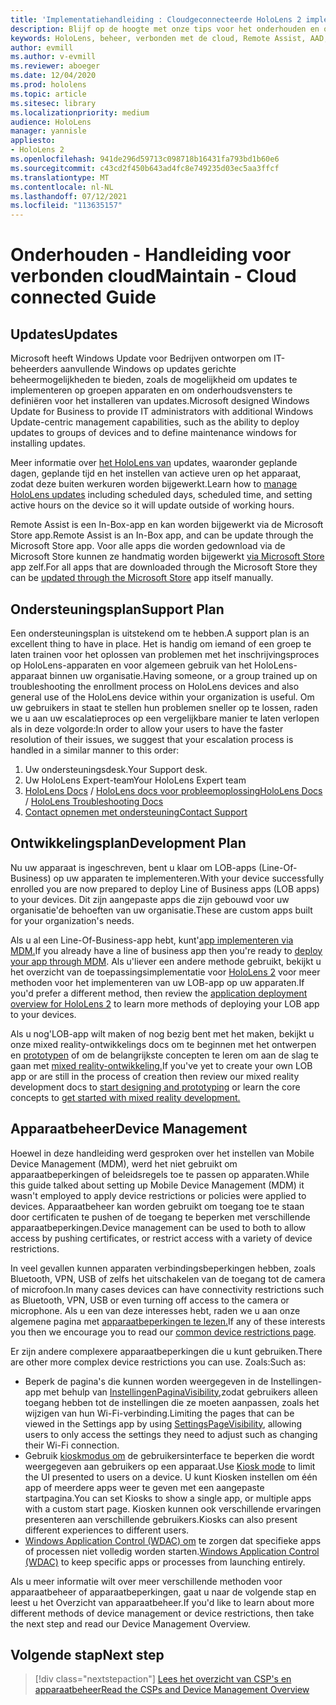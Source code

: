 ```yaml
---
title: 'Implementatiehandleiding : Cloudgeconnecteerde HoloLens 2 implementatie op schaal met Remote Assist - Onderhouden'
description: Blijf op de hoogte met onze tips voor het onderhouden en ondersteunen van HoloLens via een verbonden cloudnetwerk.
keywords: HoloLens, beheer, verbonden met de cloud, Remote Assist, AAD, Azure AD, MDM, Mobile Device Management
author: evmill
ms.author: v-evmill
ms.reviewer: aboeger
ms.date: 12/04/2020
ms.prod: hololens
ms.topic: article
ms.sitesec: library
ms.localizationpriority: medium
audience: HoloLens
manager: yannisle
appliesto:
- HoloLens 2
ms.openlocfilehash: 941de296d59713c098718b16431fa793bd1b60e6
ms.sourcegitcommit: c43cd2f450b643ad4fc8e749235d03ec5aa3ffcf
ms.translationtype: MT
ms.contentlocale: nl-NL
ms.lasthandoff: 07/12/2021
ms.locfileid: "113635157"
---
```

# <a name="maintain---cloud-connected-guide"></a><span data-ttu-id="1ec00-104">Onderhouden - Handleiding voor verbonden cloud</span><span class="sxs-lookup"><span data-stu-id="1ec00-104">Maintain - Cloud connected Guide</span></span>

## <a name="updates"></a><span data-ttu-id="1ec00-105">Updates</span><span class="sxs-lookup"><span data-stu-id="1ec00-105">Updates</span></span>

<span data-ttu-id="1ec00-106">Microsoft heeft Windows Update voor Bedrijven ontworpen om IT-beheerders aanvullende Windows op updates gerichte beheermogelijkheden te bieden, zoals de mogelijkheid om updates te implementeren op groepen apparaten en om onderhoudsvensters te definiëren voor het installeren van updates.</span><span class="sxs-lookup"><span data-stu-id="1ec00-106">Microsoft designed Windows Update for Business to provide IT administrators with additional Windows Update-centric management capabilities, such as the ability to deploy updates to groups of devices and to define maintenance windows for installing updates.</span></span>

<span data-ttu-id="1ec00-107">Meer informatie over [het HoloLens van](/hololens/hololens-updates) updates, waaronder geplande dagen, geplande tijd en het instellen van actieve uren op het apparaat, zodat deze buiten werkuren worden bijgewerkt.</span><span class="sxs-lookup"><span data-stu-id="1ec00-107">Learn how to [manage HoloLens updates](/hololens/hololens-updates) including scheduled days, scheduled time, and setting active hours on the device so it will update outside of working hours.</span></span>

<span data-ttu-id="1ec00-108">Remote Assist is een In-Box-app en kan worden bijgewerkt via de Microsoft Store app.</span><span class="sxs-lookup"><span data-stu-id="1ec00-108">Remote Assist is an In-Box app, and can be update through the Microsoft Store app.</span></span> <span data-ttu-id="1ec00-109">Voor alle apps die worden gedownload via de Microsoft Store kunnen ze handmatig worden bijgewerkt [via Microsoft Store](/hololens/holographic-store-apps#update-apps) app zelf.</span><span class="sxs-lookup"><span data-stu-id="1ec00-109">For all apps that are downloaded through the Microsoft Store they can be [updated through the Microsoft Store](/hololens/holographic-store-apps#update-apps) app itself manually.</span></span>

## <a name="support-plan"></a><span data-ttu-id="1ec00-110">Ondersteuningsplan</span><span class="sxs-lookup"><span data-stu-id="1ec00-110">Support Plan</span></span>

<span data-ttu-id="1ec00-111">Een ondersteuningsplan is uitstekend om te hebben.</span><span class="sxs-lookup"><span data-stu-id="1ec00-111">A support plan is an excellent thing to have in place.</span></span> <span data-ttu-id="1ec00-112">Het is handig om iemand of een groep te laten trainen voor het oplossen van problemen met het inschrijvingsproces op HoloLens-apparaten en voor algemeen gebruik van het HoloLens-apparaat binnen uw organisatie.</span><span class="sxs-lookup"><span data-stu-id="1ec00-112">Having someone, or a group trained up on troubleshooting the enrollment process on HoloLens devices and also general use of the HoloLens device within your organization is useful.</span></span> <span data-ttu-id="1ec00-113">Om uw gebruikers in staat te stellen hun problemen sneller op te lossen, raden we u aan uw escalatieproces op een vergelijkbare manier te laten verlopen als in deze volgorde:</span><span class="sxs-lookup"><span data-stu-id="1ec00-113">In order to allow your users to have the faster resolution of their issues, we suggest that your escalation process is handled in a similar manner to this order:</span></span>

1. <span data-ttu-id="1ec00-114">Uw ondersteuningsdesk.</span><span class="sxs-lookup"><span data-stu-id="1ec00-114">Your Support desk.</span></span>
2. <span data-ttu-id="1ec00-115">Uw HoloLens Expert-team</span><span class="sxs-lookup"><span data-stu-id="1ec00-115">Your HoloLens Expert team</span></span>
3. <span data-ttu-id="1ec00-116">[HoloLens Docs](/hololens/)  /  [HoloLens docs voor probleemoplossing](/hololens/hololens-troubleshooting)</span><span class="sxs-lookup"><span data-stu-id="1ec00-116">[HoloLens Docs](/hololens/) / [HoloLens Troubleshooting Docs](/hololens/hololens-troubleshooting)</span></span>
4. [<span data-ttu-id="1ec00-117">Contact opnemen met ondersteuning</span><span class="sxs-lookup"><span data-stu-id="1ec00-117">Contact Support</span></span>](https://support.serviceshub.microsoft.com/supportforbusiness/create?sapId=e9391227-fa6d-927b-0fff-f96288631b8f)

## <a name="development-plan"></a><span data-ttu-id="1ec00-118">Ontwikkelingsplan</span><span class="sxs-lookup"><span data-stu-id="1ec00-118">Development Plan</span></span>

<span data-ttu-id="1ec00-119">Nu uw apparaat is ingeschreven, bent u klaar om LOB-apps (Line-Of-Business) op uw apparaten te implementeren.</span><span class="sxs-lookup"><span data-stu-id="1ec00-119">With your device successfully enrolled you are now prepared to deploy Line of Business apps (LOB apps) to your devices.</span></span> <span data-ttu-id="1ec00-120">Dit zijn aangepaste apps die zijn gebouwd voor uw organisatie&#39;de behoeften van uw organisatie.</span><span class="sxs-lookup"><span data-stu-id="1ec00-120">These are custom apps built for your organization&#39;s needs.</span></span>

<span data-ttu-id="1ec00-121">Als u al een Line-Of-Business-app hebt, kunt&#39;[app implementeren via MDM.](/hololens/app-deploy-intune)</span><span class="sxs-lookup"><span data-stu-id="1ec00-121">If you already have a line of business app then you&#39;re ready to [deploy your app through MDM](/hololens/app-deploy-intune).</span></span> <span data-ttu-id="1ec00-122">Als u&#39;liever een andere methode gebruikt, bekijkt u het overzicht van de toepassingsimplementatie voor [HoloLens 2](/hololens/app-deploy-overview) voor meer methoden voor het implementeren van uw LOB-app op uw apparaten.</span><span class="sxs-lookup"><span data-stu-id="1ec00-122">If you&#39;d prefer a different method, then review the [application deployment overview for HoloLens 2](/hololens/app-deploy-overview) to learn more methods of deploying your LOB app to your devices.</span></span>

<span data-ttu-id="1ec00-123">Als u nog&#39;LOB-app wilt maken of nog bezig bent met het maken, bekijkt u onze mixed reality-ontwikkelings docs om te beginnen met het ontwerpen en [prototypen](/windows/mixed-reality/design/design) of om de belangrijkste concepten te leren om aan de slag te gaan met [mixed reality-ontwikkeling.](/windows/mixed-reality/discover/get-started-with-mr)</span><span class="sxs-lookup"><span data-stu-id="1ec00-123">If you&#39;ve yet to create your own LOB app or are still in the process of creation then review our mixed reality development docs to [start designing and prototyping](/windows/mixed-reality/design/design) or learn the core concepts to [get started with mixed reality development.](/windows/mixed-reality/discover/get-started-with-mr)</span></span>

## <a name="device-management"></a><span data-ttu-id="1ec00-124">Apparaatbeheer</span><span class="sxs-lookup"><span data-stu-id="1ec00-124">Device Management</span></span> 

<span data-ttu-id="1ec00-125">Hoewel in deze handleiding werd gesproken over het instellen van Mobile Device Management (MDM), werd het niet gebruikt om apparaatbeperkingen of beleidsregels toe te passen op apparaten.</span><span class="sxs-lookup"><span data-stu-id="1ec00-125">While this guide talked about setting up Mobile Device Management (MDM) it wasn't employed to apply device restrictions or policies were applied to devices.</span></span> <span data-ttu-id="1ec00-126">Apparaatbeheer kan worden gebruikt om toegang toe te staan door certificaten te pushen of de toegang te beperken met verschillende apparaatbeperkingen.</span><span class="sxs-lookup"><span data-stu-id="1ec00-126">Device management can be used to both to allow access by pushing certificates, or restrict access with a variety of device restrictions.</span></span> 

<span data-ttu-id="1ec00-127">In veel gevallen kunnen apparaten verbindingsbeperkingen hebben, zoals Bluetooth, VPN, USB of zelfs het uitschakelen van de toegang tot de camera of microfoon.</span><span class="sxs-lookup"><span data-stu-id="1ec00-127">In many cases devices can have connectivity restrictions such as Bluetooth, VPN, USB or even turning off access to the camera or microphone.</span></span> <span data-ttu-id="1ec00-128">Als u een van deze interesses hebt, raden we u aan onze algemene pagina met [apparaatbeperkingen te lezen.](hololens-common-device-restrictions.md)</span><span class="sxs-lookup"><span data-stu-id="1ec00-128">If any of these interests you then we encourage you to read our [common device restrictions page](hololens-common-device-restrictions.md).</span></span>

<span data-ttu-id="1ec00-129">Er zijn andere complexere apparaatbeperkingen die u kunt gebruiken.</span><span class="sxs-lookup"><span data-stu-id="1ec00-129">There are other more complex device restrictions you can use.</span></span> <span data-ttu-id="1ec00-130">Zoals:</span><span class="sxs-lookup"><span data-stu-id="1ec00-130">Such as:</span></span>

- <span data-ttu-id="1ec00-131">Beperk de pagina's die kunnen worden weergegeven in de Instellingen-app met behulp van [InstellingenPaginaVisibility,](settings-uri-list.md)zodat gebruikers alleen toegang hebben tot de instellingen die ze moeten aanpassen, zoals het wijzigen van hun Wi-Fi-verbinding.</span><span class="sxs-lookup"><span data-stu-id="1ec00-131">Limiting the pages that can be viewed in the Settings app by using [SettingsPageVisibility](settings-uri-list.md), allowing users to only access the settings they need to adjust such as changing their Wi-Fi connection.</span></span>
- <span data-ttu-id="1ec00-132">Gebruik [kioskmodus om](hololens-kiosk.md) de gebruikersinterface te beperken die wordt weergegeven aan gebruikers op een apparaat.</span><span class="sxs-lookup"><span data-stu-id="1ec00-132">Use [Kiosk mode](hololens-kiosk.md) to limit the UI presented to users on a device.</span></span> <span data-ttu-id="1ec00-133">U kunt Kiosken instellen om één app of meerdere apps weer te geven met een aangepaste startpagina.</span><span class="sxs-lookup"><span data-stu-id="1ec00-133">You can set Kiosks to show a single app, or multiple apps with a custom start page.</span></span> <span data-ttu-id="1ec00-134">Kiosken kunnen ook verschillende ervaringen presenteren aan verschillende gebruikers.</span><span class="sxs-lookup"><span data-stu-id="1ec00-134">Kiosks can also present different experiences to different users.</span></span>  
- <span data-ttu-id="1ec00-135">[Windows Application Control (WDAC) om](windows-defender-application-control-wdac.md) te zorgen dat specifieke apps of processen niet volledig worden starten.</span><span class="sxs-lookup"><span data-stu-id="1ec00-135">[Windows Application Control (WDAC)](windows-defender-application-control-wdac.md) to keep specific apps or processes from launching entirely.</span></span>

<span data-ttu-id="1ec00-136">Als u meer informatie wilt over meer verschillende methoden voor apparaatbeheer of apparaatbeperkingen, gaat u naar de volgende stap en leest u het Overzicht van apparaatbeheer.</span><span class="sxs-lookup"><span data-stu-id="1ec00-136">If you'd like to learn about more different methods of device management or device restrictions, then take the next step and read our Device Management Overview.</span></span>

## <a name="next-step"></a><span data-ttu-id="1ec00-137">Volgende stap</span><span class="sxs-lookup"><span data-stu-id="1ec00-137">Next step</span></span>

> [!div class="nextstepaction"]
> [<span data-ttu-id="1ec00-138">Lees het overzicht van CSP's en apparaatbeheer</span><span class="sxs-lookup"><span data-stu-id="1ec00-138">Read the CSPs and Device Management Overview</span></span>](hololens-csp-policy-overview.md)